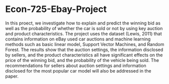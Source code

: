 # Econ-725-Ebay-Project

In this proect, we investigate how to explain and predict the winning bid as well as the probability of whether the car is sold or not by using key auction and product characteristics. 
	The project uses the dataset (Lewis, 2011) that contains information on eBay used car auctions and machine learning methods such as basic linear model, Support Vector Machines, and Random Forest. The results show that the auction settings, the information disclosed by sellers, and the product characteristics all have significant effects on the price of the winning bid, and the probability of the vehicle being sold. The recommendations for sellers about auction settings and information disclosed for the most popular car model will also be addressed in the paper.
